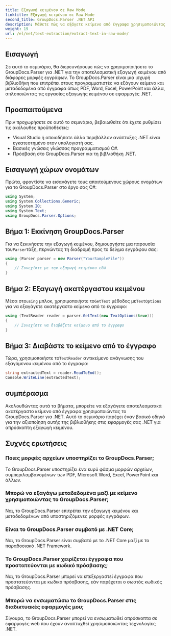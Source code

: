 ```yaml
---
title: Εξαγωγή κειμένου σε Raw Mode
linktitle: Εξαγωγή κειμένου σε Raw Mode
second_title: GroupDocs.Parser .NET API
description: Μάθετε πώς να εξάγετε κείμενο από έγγραφα χρησιμοποιώντας το GroupDocs.Parser για .NET. Εύκολη, αποτελεσματική και απρόσκοπτη εξαγωγή κειμένου στις εφαρμογές σας .NET.
weight: 19
url: /el/net/text-extraction/extract-text-in-raw-mode/
---
```

## Εισαγωγή
Σε αυτό το σεμινάριο, θα διερευνήσουμε πώς να χρησιμοποιήσετε το GroupDocs.Parser για .NET για την αποτελεσματική εξαγωγή κειμένου από διάφορες μορφές εγγράφων. Το GroupDocs.Parser είναι μια ισχυρή βιβλιοθήκη που επιτρέπει στους προγραμματιστές να εξάγουν κείμενο και μεταδεδομένα από έγγραφα όπως PDF, Word, Excel, PowerPoint και άλλα, απλοποιώντας τις εργασίες εξαγωγής κειμένου σε εφαρμογές .NET.
## Προαπαιτούμενα
Πριν προχωρήσετε σε αυτό το σεμινάριο, βεβαιωθείτε ότι έχετε ρυθμίσει τις ακόλουθες προϋποθέσεις:
- Visual Studio ή οποιοδήποτε άλλο περιβάλλον ανάπτυξης .NET είναι εγκατεστημένο στον υπολογιστή σας.
- Βασικές γνώσεις γλώσσας προγραμματισμού C#.
- Πρόσβαση στο GroupDocs.Parser για τη βιβλιοθήκη .NET.

## Εισαγωγή χώρων ονομάτων
Πρώτα, φροντίστε να εισαγάγετε τους απαιτούμενους χώρους ονομάτων για το GroupDocs.Parser στο έργο σας C#:
```csharp
using System;
using System.Collections.Generic;
using System.IO;
using System.Text;
using GroupDocs.Parser.Options;
```
## Βήμα 1: Εκκίνηση GroupDocs.Parser
 Για να ξεκινήσετε την εξαγωγή κειμένου, δημιουργήστε μια παρουσία του`Parser`τάξη, περνώντας τη διαδρομή προς το δείγμα εγγράφου σας:
```csharp
using (Parser parser = new Parser("YourSampleFile"))
{
    // Συνεχίστε με την εξαγωγή κειμένου εδώ
}
```
## Βήμα 2: Εξαγωγή ακατέργαστου κειμένου
 Μέσα στο`using` μπλοκ, χρησιμοποιήστε το`GetText` μέθοδος με`TextOptions` για να εξαγάγετε ακατέργαστο κείμενο από το έγγραφο:
```csharp
using (TextReader reader = parser.GetText(new TextOptions(true)))
{
    // Συνεχίστε να διαβάζετε κείμενο από το έγγραφο
}
```
## Βήμα 3: Διαβάστε το κείμενο από το έγγραφο
 Τώρα, χρησιμοποιήστε το`TextReader` αντικείμενο ανάγνωσης του εξαγόμενου κειμένου από το έγγραφο:
```csharp
string extractedText = reader.ReadToEnd();
Console.WriteLine(extractedText);
```

## συμπέρασμα
Ακολουθώντας αυτά τα βήματα, μπορείτε να εξαγάγετε αποτελεσματικά ακατέργαστο κείμενο από έγγραφα χρησιμοποιώντας το GroupDocs.Parser για .NET. Αυτό το σεμινάριο παρέχει έναν βασικό οδηγό για την αξιοποίηση αυτής της βιβλιοθήκης στις εφαρμογές σας .NET για απρόσκοπτη εξαγωγή κειμένου.

## Συχνές ερωτήσεις
### Ποιες μορφές αρχείων υποστηρίζει το GroupDocs.Parser;
Το GroupDocs.Parser υποστηρίζει ένα ευρύ φάσμα μορφών αρχείων, συμπεριλαμβανομένων των PDF, Microsoft Word, Excel, PowerPoint και άλλων.
### Μπορώ να εξαγάγω μεταδεδομένα μαζί με κείμενο χρησιμοποιώντας το GroupDocs.Parser;
Ναι, το GroupDocs.Parser επιτρέπει την εξαγωγή κειμένου και μεταδεδομένων από υποστηριζόμενες μορφές εγγράφων.
### Είναι το GroupDocs.Parser συμβατό με .NET Core;
Ναι, το GroupDocs.Parser είναι συμβατό με το .NET Core μαζί με το παραδοσιακό .NET Framework.
### Το GroupDocs.Parser χειρίζεται έγγραφα που προστατεύονται με κωδικό πρόσβασης;
Ναι, το GroupDocs.Parser μπορεί να επεξεργαστεί έγγραφα που προστατεύονται με κωδικό πρόσβασης, εάν παρέχεται ο σωστός κωδικός πρόσβασης.
### Μπορώ να ενσωματώσω το GroupDocs.Parser στις διαδικτυακές εφαρμογές μου;
Σίγουρα, το GroupDocs.Parser μπορεί να ενσωματωθεί απρόσκοπτα σε εφαρμογές web που έχουν αναπτυχθεί χρησιμοποιώντας τεχνολογίες .NET.